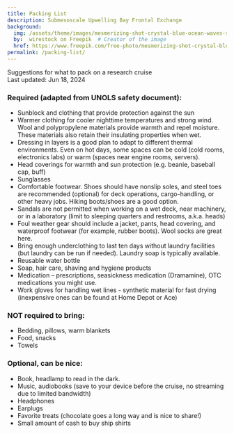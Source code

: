 ```yaml
---
title: Packing List
description: Submesoscale Upwelling Bay Frontal Exchange
background:
  img: /assets/theme/images/mesmerizing-shot-crystal-blue-ocean-waves-smaller.png
  by:  wirestock on Freepik  # Creator of the image
  href: https://www.freepik.com/free-photo/mesmerizing-shot-crystal-blue-ocean-waves_17530073.htm#query=ocean%20background&position=3&from_view=keyword&trac
permalink: /packing-list/
---
```


Suggestions for what to pack on a research cruise  
Last updated: Jun 18, 2024 

### Required (adapted from UNOLS safety document):
- Sunblock and clothing that provide protection against the sun
- Warmer clothing for cooler nighttime temperatures and strong wind. Wool and polypropylene materials provide warmth and repel moisture. These materials also retain their insulating properties when wet. 
- Dressing in layers is a good plan to adapt to different thermal environments. Even on hot days, some spaces can be cold (cold rooms, electronics labs) or warm (spaces near engine rooms, servers).
- Head coverings for warmth and sun protection (e.g. beanie, baseball cap, buff)
- Sunglasses
- Comfortable footwear. Shoes should have nonslip soles, and steel toes are recommended (optional) for deck operations, cargo-handling, or other heavy jobs. Hiking boots/shoes are a good option. 
- Sandals are not permitted when working on a wet deck, near machinery, or in a laboratory (limit to sleeping quarters and restrooms, a.k.a. heads)
- Foul weather gear should include a jacket, pants, head covering, and waterproof footwear (for example, rubber boots). Wool socks are great here.
- Bring enough underclothing to last ten days without laundry facilities (but laundry can be run if needed). Laundry soap is typically available.
- Reusable water bottle
- Soap, hair care, shaving and hygiene products
- Medication – prescriptions, seasickness medication (Dramamine), OTC medications you might use.
- Work gloves for handling wet lines - synthetic material for fast drying (inexpensive ones can be found at Home Depot or Ace)

### NOT required to bring:
- Bedding, pillows, warm blankets
- Food, snacks
- Towels

### Optional, can be nice:
- Book, headlamp to read in the dark.
- Music, audiobooks (save to your device before the cruise, no streaming due to limited bandwidth)
- Headphones
- Earplugs
- Favorite treats (chocolate goes a long way and is nice to share!)
- Small amount of cash to buy ship shirts
